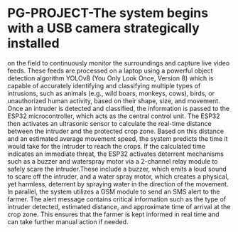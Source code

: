 # PG-PROJECT-The system begins with a USB camera strategically installed 
on the field to continuously monitor the surroundings and capture live video feeds. These feeds are processed on a laptop using a powerful object detection algorithm YOLOv8 (You Only Look Once, Version 8) which is capable of accurately identifying and classifying multiple types of intrusions, such as animals (e.g., wild boars, monkeys, cows), birds, or unauthorized human activity, based on their shape, size, and movement. 
Once an intruder is detected and classified, the information is passed to the ESP32 microcontroller, which acts as the central control unit. The ESP32 then activates an ultrasonic sensor to calculate the real-time distance between the intruder and the protected crop zone. Based on this distance and an estimated average movement speed, the system predicts the time it would take for the intruder to reach the crops. If the calculated time indicates an immediate threat, the ESP32 activates deterrent mechanisms such as a buzzer and waterspray motor via a 2-channel relay module to safely scare the intruder.These include a buzzer, which emits a loud sound to scare off the intruder, and a water spray motor, which creates a physical, yet harmless, deterrent by spraying water in the direction of the movement.
In parallel, the system utilizes a GSM module to send an SMS alert to the farmer. The alert message contains critical information such as the type of intruder detected, estimated distance, and approximate time of arrival at the crop zone. This ensures that the farmer is kept informed in real time and can take further manual action if needed.
